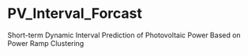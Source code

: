 # PV_Interval_Forcast
Short-term Dynamic Interval Prediction of Photovoltaic Power Based on Power Ramp Clustering
